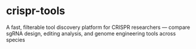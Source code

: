 # crispr-tools
A fast, filterable tool discovery platform for CRISPR researchers — compare sgRNA design, editing analysis, and genome engineering tools across species
